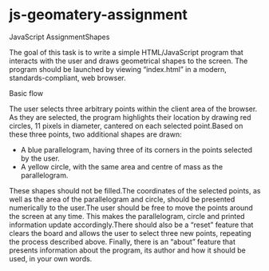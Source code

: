 # js-geomatery-assignment

JavaScript AssignmentShapes

The goal of this task is to write a simple HTML/JavaScript program that interacts with the user and draws geometrical shapes to the screen. The program should be launched by viewing “index.html” in a modern, standards-compliant, web browser.

Basic flow

The user selects three arbitrary points within the client area of the browser. As they are selected, the program highlights their location by drawing red circles, 11 pixels in diameter, cantered on each selected point.Based on these three points, two additional shapes are drawn:
  - A blue parallelogram, having three of its corners in the points selected by the user.
  - A yellow circle, with the same area and centre of mass as the parallelogram.

These shapes should not be filled.The coordinates of the selected points, as well as the area of the parallelogram and circle, should be presented numerically to the user.The user should be free to move the points around the screen at any time. This makes the parallelogram, circle and printed information update accordingly.There should also be a “reset” feature that clears the board and allows the user to select three new points, repeating the process described above. Finally, there is an “about” feature that presents information about the program, its author and how it should be used, in your own words.
